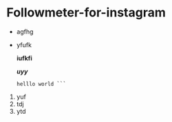 # Followmeter-for-instagram
- agfhg
- yfufk
 
  **iufkfi**

   ***uyy***

    ```
    helllo world ```
1. yuf
2. tdj
3. ytd
